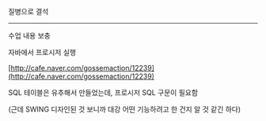 질병으로 결석

---

수업 내용 보충 

자바에서 프로시저 실행

[http://cafe.naver.com/gossemaction/12239](http://cafe.naver.com/gossemaction/12239)

SQL 테이블은 유추해서 만들었는데, 프로시저 SQL 구문이 필요함

\(근데 SWING 디자인된 것 보니까 대강 어떤 기능하려고 한 건지 알 것 같긴 하다\)

